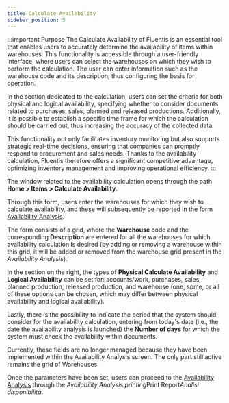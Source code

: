 ```yaml
---
title: Calculate Availability
sidebar_position: 5
---
```


:::important Purpose
The Calculate Availability of Fluentis is an essential tool that enables users to accurately determine the availability of items within warehouses. This functionality is accessible through a user-friendly interface, where users can select the warehouses on which they wish to perform the calculation. The user can enter information such as the warehouse code and its description, thus configuring the basis for operation.

In the section dedicated to the calculation, users can set the criteria for both physical and logical availability, specifying whether to consider documents related to purchases, sales, planned and released productions. Additionally, it is possible to establish a specific time frame for which the calculation should be carried out, thus increasing the accuracy of the collected data.

This functionality not only facilitates inventory monitoring but also supports strategic real-time decisions, ensuring that companies can promptly respond to procurement and sales needs. Thanks to the availability calculation, Fluentis therefore offers a significant competitive advantage, optimizing inventory management and improving operational efficiency.
:::

The window related to the availability calculation opens through the path **Home > Items > Calculate Availability**.

Through this form, users enter the warehouses for which they wish to calculate availability, and these will subsequently be reported in the form [Availability Analysis](/docs/erp-home/registers/items/availability-analysis).

The form consists of a grid, where the **Warehouse** code and the corresponding **Description** are entered for all the warehouses for which availability calculation is desired (by adding or removing a warehouse within this grid, it will be added or removed from the warehouse grid present in the *Availability Analysis*).

In the section on the right, the types of **Physical Calculate Availability** and **Logical Availability** can be set for: accounts/work, purchases, sales, planned production, released production, and warehouse (one, some, or all of these options can be chosen, which may differ between physical availability and logical availability).

Lastly, there is the possibility to indicate the period that the system should consider for the availability calculation, entering from today's date (i.e., the date the availability analysis is launched) the **Number of days** for which the system must check the availability within documents.

Currently, these fields are no longer managed because they have been implemented within the Availability Analysis screen. The only part still active remains the grid of Warehouses.

Once the parameters have been set, users can proceed to the [Availability Analysis](/docs/erp-home/registers/items/availability-analysis) through the *Availability Analysis printing*Print Report*Analisi disponibilità*.